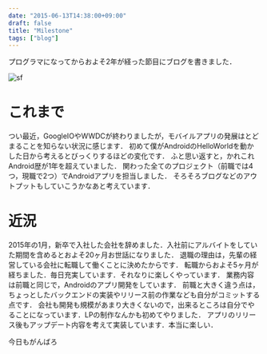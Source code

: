 ```yaml
---
date: "2015-06-13T14:38:00+09:00"
draft: false
title: "Milestone"
tags: ["blog"]
---
```


プログラマになってからおよそ2年が経った節目にブログを書きました．

![](http://i.imgur.com/kC5Qqj5.jpg "sf")

# これまで

つい最近，GoogleIOやWWDCが終わりましたが，モバイルアプリの発展はとどまることを知らない状況に感じます．
初めて僕がAndroidのHelloWorldを動かした日から考えるとびっくりするほどの変化です．
ふと思い返すと，かれこれAndroid歴が1年を超えていました．
関わった全てのプロジェクト（前職では4つ，現職で2つ）でAndroidアプリを担当しました．
そろそろブログなどのアウトプットもしていこうかなあと考えています．

# 近況

2015年の1月，新卒で入社した会社を辞めました．入社前にアルバイトをしていた期間を含めるとおよそ20ヶ月お世話になりました．
退職の理由は，先輩の経営している会社に転職して働くことに決めたからです．
転職からおよそ5ヶ月が経ちました．毎日充実しています．それなりに楽しくやっています．
業務内容は前職と同じで，Androidのアプリ開発をしています．
前職と大きく違う点は，ちょっとしたバックエンドの実装やリリース前の作業なども自分がコミットする点です．
会社も開発も規模があまり大きくないので，出来るところは自分でやることになっています．LPの制作なんかも初めてやりました．
アプリのリリース後もアップデート内容を考えて実装しています．本当に楽しい．

今日もがんばろ
